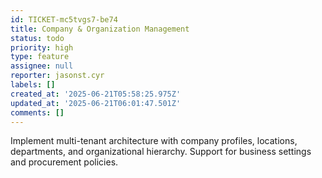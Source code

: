 ```yaml
---
id: TICKET-mc5tvgs7-be74
title: Company & Organization Management
status: todo
priority: high
type: feature
assignee: null
reporter: jasonst.cyr
labels: []
created_at: '2025-06-21T05:58:25.975Z'
updated_at: '2025-06-21T06:01:47.501Z'
comments: []
---
```


Implement multi-tenant architecture with company profiles, locations, departments, and organizational hierarchy. Support for business settings and procurement policies.